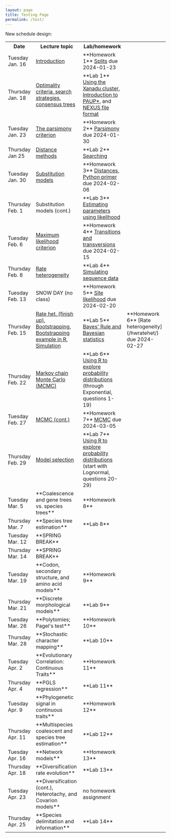 ```yaml
---
layout: page
title: Testing Page
permalink: /test/
---
```


New schedule design:

<table>
<tr><th>Date</th> <th>Lecture topic</th> <th>Lab/homework</th></tr>
<tr><td>Tuesday Jan. 16   </td><td> <a href="https://gnetum.eeb.uconn.edu/courses/phylogenetics/01-intro-annotated.pdf">Introduction</a>                                                </td><td> **Homework 1** <a href="https://gnetum.eeb.uconn.edu/courses/phylogenetics/hw1-TreeFromSplits.pdf">Splits</a> due 2024-01-23                                                            </td></tr>
<tr><td>Thursday Jan. 18  </td><td> <a href="https://gnetum.eeb.uconn.edu/courses/phylogenetics/02-searching-annotated.pdf">Optimality criteria, search strategies, consensus trees</a> </td><td> **Lab 1** <a href="https://plewis.github.io/xanadu/">Using the Xanadu cluster</a>, <a href="/paup/">Introduction to PAUP*</a>, and <a href="/nexus/">NEXUS file format</a>                                      </td></tr>
<tr><td>Tuesday Jan. 23   </td><td> <a href="https://gnetum.eeb.uconn.edu/courses/phylogenetics/03-parsimony-annotated.pdf">The parsimony criterion</a>                                 </td><td> **Homework 2** <a href="https://gnetum.eeb.uconn.edu/courses/phylogenetics/hw2-parsimony.pdf">Parsimony</a> due 2024-01-30                                                              </td></tr>
<tr><td>Thursday Jan 25   </td><td> <a href="https://gnetum.eeb.uconn.edu/courses/phylogenetics/04-distances-annotated.pdf">Distance methods</a>                                        </td><td> **Lab 2** <a href="https://plewis.github.io/searching/">Searching</a>                                                                                                                                           </td></tr>
<tr><td>Tuesday Jan. 30   </td><td> <a href="https://gnetum.eeb.uconn.edu/courses/phylogenetics/05-models-annotated.pdf">Substitution models</a>                                        </td><td> **Homework 3** <a href="https://gnetum.eeb.uconn.edu/courses/phylogenetics/hw3-distance.pdf">Distances</a>, <a href="https://plewis.github.io/python/">Python primer</a> due 2024-02-06 </td></tr>
<tr><td>Thursday Feb. 1   </td><td> Substitution models (cont.)                                                                                                                         </td><td> **Lab 3** <a href="https://plewis.github.io/likelihood/">Estimating parameters using likelihood</a>                                                                                                             </td></tr>
<tr><td>Tuesday Feb. 6    </td><td> <a href="https://gnetum.eeb.uconn.edu/courses/phylogenetics/06-likelihood-annotated.pdf">Maximum likelihood criterion</a>                           </td><td> **Homework 4** <a href="https://gnetum.eeb.uconn.edu/courses/phylogenetics/04-hw4-k80beta.pdf">Transitions and transversions</a> due 2024-02-15                                         </td></tr>
<tr><td>Thursday Feb. 8   </td><td> <a href="https://gnetum.eeb.uconn.edu/courses/phylogenetics/07-ratehet-annotated.pdf">Rate heterogeneity </a>                                       </td><td> **Lab 4** <a href="https://plewis.github.io/simulation/">Simulating sequence data</a>                                                                                                                           </td></tr>
<tr><td>Tuesday Feb. 13	  </td><td> SNOW DAY (no class)                                                                                                                                 </td><td> **Homework 5** <a href="https://gnetum.eeb.uconn.edu/courses/phylogenetics/hw5-likelihood.pdf">Site likelihood</a> due 2024-02-20                                                       </td></tr>
<tr><td>Thursday Feb. 15  </td><td> <a href="https://gnetum.eeb.uconn.edu/courses/phylogenetics/07-ratehet2-annotated.pdf">Rate het. (finish up)</a>, 
                                    <a href="https://gnetum.eeb.uconn.edu/courses/phylogenetics/08-bootstrapping-annotated.pdf">Bootstrapping</a>, 
                                    <a href="https://gnetum.eeb.uconn.edu/courses/phylogenetics/bootstrap.Rmd">Bootstrapping example in R</a>, 
                                    <a href="https://gnetum.eeb.uconn.edu/courses/phylogenetics/08-simulation-annotated.pdf">Simulation</a>                                             </td><td> **Lab 5** <a href="https://plewis.github.io/iqtree/>Maximum likelihood analyses with IQ-TREE</a>                                                                                                                </td></tr>
<tr><td>Tuesday Feb. 20   </td><td> <a href="https://gnetum.eeb.uconn.edu/courses/phylogenetics/09-bayesrule-annotated.pdf">Bayes' Rule and Bayesian statistics</a>                     </td><td> **Homework 6** [Rate heterogeneity](/hwratehet/) due 2024-02-27                                                                                                                         </td></tr>
<tr><td>Thursday Feb. 22  </td><td> <a href="https://gnetum.eeb.uconn.edu/courses/phylogenetics/10-mcmc-annotated.pdf">Markov chain Monte Carlo (MCMC)</a>                              </td><td> **Lab 6** <a href="https://plewis.github.io/rprobdist/">Using R to explore probability distributions</a> (through Exponential, questions 1-19)                                                                  </td></tr>
<tr><td>Tuesday Feb. 27   </td><td> <a href="https://gnetum.eeb.uconn.edu/courses/phylogenetics/11-mcmc2-annotated.pdf">MCMC (cont.)</a>                                                </td><td> **Homework 7** <a href="/hwmcmc/">MCMC</a> due 2024-03-05                                                                                                                               </td></tr>
<tr><td>Thursday Feb. 29  </td><td> <a href="https://gnetum.eeb.uconn.edu/courses/phylogenetics/12-model-selection.pdf">Model selection</a>                                             </td><td> **Lab 7** <a href="https://plewis.github.io/rprobdist/">Using R to explore probability distributions</a> (start with Lognormal, questions 20-29)                                                                </td></tr>
<tr><td>Tuesday Mar. 5    </td><td> **Coalescence and gene trees vs. species trees**                                                                                                    </td><td> **Homework 8**</td></tr>
<tr><td>Thursday Mar. 7   </td><td> **Species tree estimation**                                                                                                                         </td><td> **Lab 8**</td></tr>
<tr><td>Tuesday Mar. 12   </td><td> **SPRING BREAK**                                                                                                                                    </td><td></td></tr>
<tr><td>Thursday Mar. 14  </td><td> **SPRING BREAK**                                                                                                                                    </td><td></td></tr>
<tr><td>Tuesday Mar.  19  </td><td> **Codon, secondary structure, and amino acid models**                                                                                               </td><td> **Homework 9**</td></tr>
<tr><td>Thursday Mar. 21  </td><td> **Discrete morphological models**                                                                                                                   </td><td> **Lab 9**</td></tr>
<tr><td>Tuesday Mar. 26   </td><td> **Polytomies; Pagel's test**                                                                                                                        </td><td> **Homework 10**</td></tr>
<tr><td>Thursday Mar. 28  </td><td> **Stochastic character mapping**                                                                                                                    </td><td> **Lab 10**</td></tr>
<tr><td>Tuesday Apr. 2    </td><td> **Evolutionary Correlation: Continuous Traits**                                                                                                     </td><td> **Homework 11**</td></tr>
<tr><td>Thursday Apr. 4   </td><td> **PGLS regression**                                                                                                                                 </td><td> **Lab 11**</td></tr>
<tr><td>Tuesday Apr. 9    </td><td> **Phylogenetic signal in continuous traits**                                                                                                        </td><td> **Homework 12**</td></tr>
<tr><td>Thursday Apr. 11  </td><td> **Multispecies coalescent and species tree estimation**                                                                                             </td><td> **Lab 12**</td></tr>
<tr><td>Tuesday Apr. 16   </td><td> **Network models**                                                                                                                                  </td><td> **Homework 13**</td></tr>
<tr><td>Thursday Apr. 18  </td><td> **Diversification rate evolution**                                                                                                                  </td><td> **Lab 13**</td></tr>
<tr><td>Tuesday Apr. 23   </td><td> **Diversification (cont.), Heterotachy, and Covarion models**                                                                                       </td><td> no homework assignment</td></tr>
<tr><td>Thursday Apr. 25  </td><td> **Species delimitation and information**                                                                                                            </td><td> **Lab 14**</td></tr>
</table>